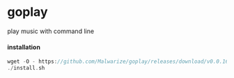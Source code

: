 # goplay
play music with command line

#### installation 
```go
wget -O - https://github.com/Malwarize/goplay/releases/download/v0.0.16/install.sh
./install.sh
```
